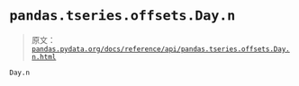 # `pandas.tseries.offsets.Day.n`

> 原文：[`pandas.pydata.org/docs/reference/api/pandas.tseries.offsets.Day.n.html`](https://pandas.pydata.org/docs/reference/api/pandas.tseries.offsets.Day.n.html)

```py
Day.n
```
